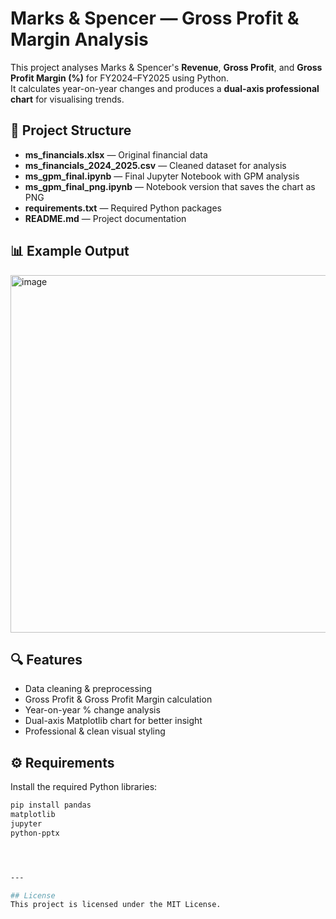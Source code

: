 # Marks & Spencer — Gross Profit & Margin Analysis

This project analyses Marks & Spencer's **Revenue**, **Gross Profit**, and **Gross Profit Margin (%)** for FY2024–FY2025 using Python.  
It calculates year-on-year changes and produces a **dual-axis professional chart** for visualising trends.

## 📂 Project Structure
- **ms_financials.xlsx** — Original financial data
- **ms_financials_2024_2025.csv** — Cleaned dataset for analysis
- **ms_gpm_final.ipynb** — Final Jupyter Notebook with GPM analysis
- **ms_gpm_final_png.ipynb** — Notebook version that saves the chart as PNG
- **requirements.txt** — Required Python packages
- **README.md** — Project documentation

## 📊 Example Output
<img width="995" height="572" alt="image" src="https://github.com/user-attachments/assets/f111d88d-08fd-4f46-a96c-1e536ce86c3d" />


## 🔍 Features
- Data cleaning & preprocessing
- Gross Profit & Gross Profit Margin calculation
- Year-on-year % change analysis
- Dual-axis Matplotlib chart for better insight
- Professional & clean visual styling

## ⚙️ Requirements
Install the required Python libraries:
```bash
pip install pandas
matplotlib
jupyter
python-pptx




---

## License
This project is licensed under the MIT License.
